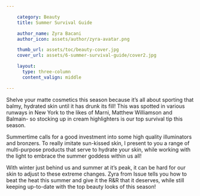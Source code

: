 ```yaml
---

    category: Beauty
    title: Summer Survival Guide

    author_name: Zyra Bacani
    author_icon: assets/author/zyra-avatar.png

    thumb_url: assets/toc/beauty-cover.jpg
    cover_url: assets/6-summer-survival-guide/cover2.jpg

    layout:
      type: three-column
      content_valign: middle

---
```


Shelve your matte cosmetics this season because it’s all about sporting that balmy, hydrated skin until it has drunk its fill! This was spotted in various runways in New York to the likes of Marni, Matthew Williamson and Balmain- so stocking up in cream highlighters is our top survival tip this season.

Summertime calls for a good investment into some high quality illuminators and bronzers. To really imitate sun-kissed skin,  I present to you a range of multi-purpose products that serve to hydrate your skin, while working with the light to embrace the summer goddess within us all!

With winter just behind us and summer at it’s peak, it can be hard for our skin to adjust to these extreme changes. Zyra from Issue tells you how to beat the heat this summer and give it the R&R that it deserves, while still keeping up-to-date with the top beauty looks of this season!
